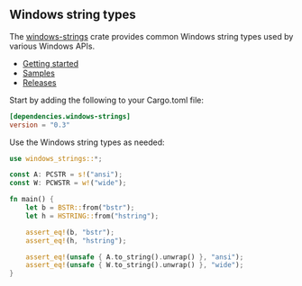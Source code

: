 ## Windows string types

The [windows-strings](https://crates.io/crates/windows-strings) crate provides common Windows string types used by various Windows APIs.

* [Getting started](https://kennykerr.ca/rust-getting-started/)
* [Samples](https://github.com/microsoft/windows-rs/tree/master/crates/samples)
* [Releases](https://github.com/microsoft/windows-rs/releases)

Start by adding the following to your Cargo.toml file:

```toml
[dependencies.windows-strings]
version = "0.3"
```

Use the Windows string types as needed:

```rust
use windows_strings::*;

const A: PCSTR = s!("ansi");
const W: PCWSTR = w!("wide");

fn main() {
    let b = BSTR::from("bstr");
    let h = HSTRING::from("hstring");

    assert_eq!(b, "bstr");
    assert_eq!(h, "hstring");

    assert_eq!(unsafe { A.to_string().unwrap() }, "ansi");
    assert_eq!(unsafe { W.to_string().unwrap() }, "wide");
}
```
